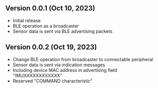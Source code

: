 ## Version 0.0.1 (Oct 10, 2023)
- Initial release
- BLE operation as a broadcaster
- Sensor data is sent via BLE advertising packets

## Version 0.0.2 (Oct 19, 2023)
- Change BLE operation from broadcaster to connectable peripheral
- Sensor data is sent via indication messages
- Including device MAC address in advertising field "IMUXXXXXXXXXXXX"
- Reserved "COMMAND characteristic"